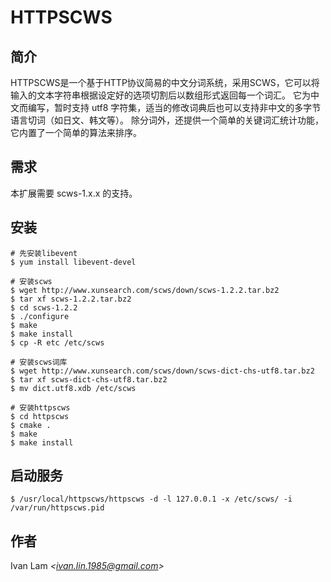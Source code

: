 HTTPSCWS
========

简介
-----

HTTPSCWS是一个基于HTTP协议简易的中文分词系统，采用SCWS，它可以将输入的文本字符串根据设定好的选项切割后以数组形式返回每一个词汇。
它为中文而编写，暂时支持 utf8 字符集，适当的修改词典后也可以支持非中文的多字节语言切词（如日文、韩文等）。
除分词外，还提供一个简单的关键词汇统计功能，它内置了一个简单的算法来排序。

需求
-----

本扩展需要 scws-1.x.x 的支持。

安装
-----

```shell
# 先安装libevent
$ yum install libevent-devel

# 安装scws
$ wget http://www.xunsearch.com/scws/down/scws-1.2.2.tar.bz2
$ tar xf scws-1.2.2.tar.bz2
$ cd scws-1.2.2
$ ./configure
$ make
$ make install
$ cp -R etc /etc/scws

# 安装scws词库
$ wget http://www.xunsearch.com/scws/down/scws-dict-chs-utf8.tar.bz2
$ tar xf scws-dict-chs-utf8.tar.bz2
$ mv dict.utf8.xdb /etc/scws

# 安装httpscws
$ cd httpscws
$ cmake .
$ make
$ make install
```

启动服务
--------

```shell
$ /usr/local/httpscws/httpscws -d -l 127.0.0.1 -x /etc/scws/ -i /var/run/httpscws.pid
```

作者
----

Ivan Lam *&lt;ivan.lin.1985@gmail.com&gt;*
